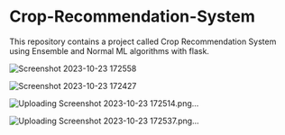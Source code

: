 # Crop-Recommendation-System
This repository contains a project called Crop Recommendation System using Ensemble and Normal ML algorithms with flask.

![Screenshot 2023-10-23 172558](https://github.com/Saugatapanja/Crop-Recommendation-System/assets/103821949/6940b149-5a17-4e10-9843-9267b108273f)


![Screenshot 2023-10-23 172427](https://github.com/Saugatapanja/Crop-Recommendation-System/assets/103821949/75d15e9a-6700-4d11-b83d-c8c4205e08a7)


![Uploading Screenshot 2023-10-23 172514.png…]()


![Uploading Screenshot 2023-10-23 172537.png…]()
